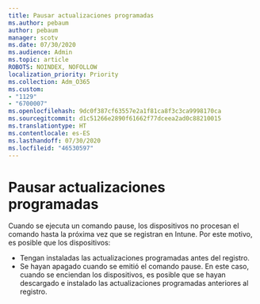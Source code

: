 ```yaml
---
title: Pausar actualizaciones programadas
ms.author: pebaum
author: pebaum
manager: scotv
ms.date: 07/30/2020
ms.audience: Admin
ms.topic: article
ROBOTS: NOINDEX, NOFOLLOW
localization_priority: Priority
ms.collection: Adm_O365
ms.custom:
- "1129"
- "6700007"
ms.openlocfilehash: 9dc0f387cf63557e2a1f81ca8f3c3ca9998170ca
ms.sourcegitcommit: d1c51266e2890f61662f77dceea2ad0c88210015
ms.translationtype: HT
ms.contentlocale: es-ES
ms.lasthandoff: 07/30/2020
ms.locfileid: "46530597"
---
```

# <a name="pausing-scheduled-updates"></a>Pausar actualizaciones programadas

Cuando se ejecuta un comando pause, los dispositivos no procesan el comando hasta la próxima vez que se registran en Intune. Por este motivo, es posible que los dispositivos:

- Tengan instaladas las actualizaciones programadas antes del registro.
- Se hayan apagado cuando se emitió el comando pause. En este caso, cuando se enciendan los dispositivos, es posible que se hayan descargado e instalado las actualizaciones programadas anteriores al registro.
